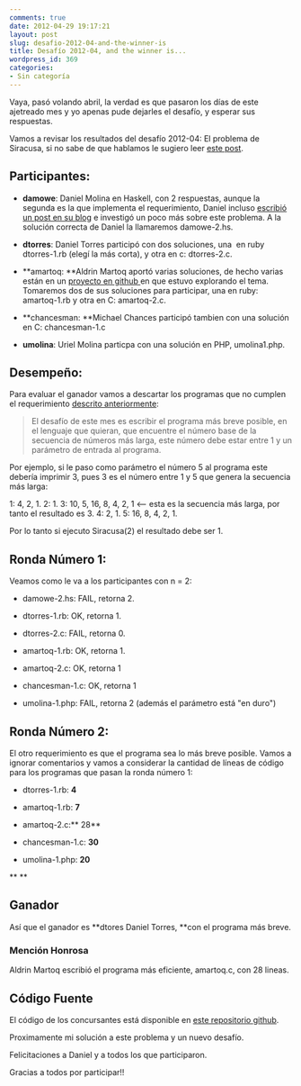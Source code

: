 ```yaml
---
comments: true
date: 2012-04-29 19:17:21
layout: post
slug: desafio-2012-04-and-the-winner-is
title: Desafío 2012-04, and the winner is...
wordpress_id: 369
categories:
- Sin categoría
---
```


Vaya, pasó volando abril, la verdad es que pasaron los días de este ajetreado mes y yo apenas pude dejarles el desafío, y esperar sus respuestas.

Vamos a revisar los resultados del desafío 2012-04: El problema de Siracusa, si no sabe de que hablamos le sugiero leer [este post](http://www.programando.org/blog/2012/04/desafio-2012-04-el-problema-de-siracusa/).


## **Participantes**:





	
  * **damowe**: Daniel Molina en Haskell, con 2 respuestas, aunque la segunda es la que implementa el requerimiento, Daniel incluso [escribió un post en su blog](http://coder.cl/2012/04/collatz-problem-and-haskell/) e investigó un poco más sobre este problema. A la solución correcta de Daniel la llamaremos damowe-2.hs.

	
  * **dtorres**: Daniel Torres participó con dos soluciones, una  en ruby dtorres-1.rb (elegí la más corta), y otra en c: dtorres-2.c.

	
  * **amartoq: **Aldrin Martoq aportó varias soluciones, de hecho varias están en un [proyecto en github ](https://github.com/aldrinmartoq/lnds-siracusa)en que estuvo explorando el tema. Tomaremos dos de sus soluciones para participar, una en ruby: amartoq-1.rb y otra en C: amartoq-2.c.

	
  * **chancesman: **Michael Chances participó tambien con una solución en C: chancesman-1.c

	
  * **umolina**: Uriel Molina particpa con una solución en PHP, umolina1.php.




## **Desempeño**:


Para evaluar el ganador vamos a descartar los programas que no cumplen el requerimiento [descrito anteriormente](http://www.programando.org/blog/2012/04/desafio-2012-04-el-problema-de-siracusa/):


> El desafío de este mes es escribir el programa más breve posible, en el lenguaje que quieran, que encuentre el número base de la secuencia de números más larga, este número debe estar entre 1 y un parámetro de entrada al programa.

Por ejemplo, si le paso como parámetro el número 5 al programa este debería imprimir 3, pues 3 es el número entre 1 y 5 que genera la secuencia más larga:

1: 4, 2, 1.
2: 1.
3: 10, 5, 16, 8, 4, 2, 1 <-- esta es la secuencia más larga, por tanto el resultado es 3.
4: 2, 1.
5: 16, 8, 4, 2, 1.


Por lo tanto si ejecuto Siracusa(2) el resultado debe ser 1.


## **Ronda Número 1:**







Veamos como le va a los participantes con n = 2:








	
  * damowe-2.hs: FAIL, retorna 2.

	
  * dtorres-1.rb: OK, retorna 1.

	
  * dtorres-2.c: FAIL, retorna 0.

	
  * amartoq-1.rb: OK, retorna 1.

	
  * amartoq-2.c: OK, retorna 1

	
  * chancesman-1.c: OK, retorna 1

	
  * umolina-1.php: FAIL, retorna 2 (además el parámetro está "en duro")




## **Ronda Número 2:**


El otro requerimiento es que el programa sea lo más breve posible. Vamos a ignorar comentarios y vamos a considerar la cantidad de líneas de código para los programas que pasan la ronda número 1:



	
  * dtorres-1.rb: **4**

	
  * amartoq-1.rb: **7**

	
  * amartoq-2.c:** 28**

	
  * chancesman-1.c: **30**

	
  * umolina-1.php: **20**




**
**







## **Ganador**







Así que el ganador es **dtores Daniel Torres, **con el programa más breve.













### **Mención Honrosa**







Aldrin Martoq escribió el programa más eficiente, amartoq.c, con 28 lineas.










## **Código Fuente**










El código de los concursantes está disponible en [este repositorio github](https://github.com/lnds/programando.org/tree/master/siracusa).







Proximamente mi solución a este problema y un nuevo desafío.







Felicitaciones a Daniel y a todos los que participaron.




Gracias a todos por participar!!
